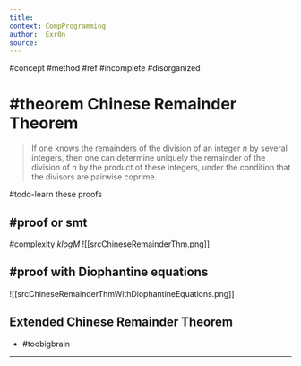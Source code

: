 ```yaml
---
title:   
context: CompProgramming
author:  Exr0n
source:  
---
```


#concept #method
#ref #incomplete #disorganized

# #theorem Chinese Remainder Theorem
> If one knows the remainders of the division of an integer $n$ by several integers, then one can determine uniquely the remainder of the division of $n$ by the product of these integers, under the condition that the divisors are pairwise coprime.

#todo-learn these proofs

## #proof or smt
#complexity $k log M$
![[srcChineseRemainderThm.png]]

## #proof with Diophantine equations
![[srcChineseRemainderThmWithDiophantineEquations.png]]

## Extended Chinese Remainder Theorem
- #toobigbrain 

---
